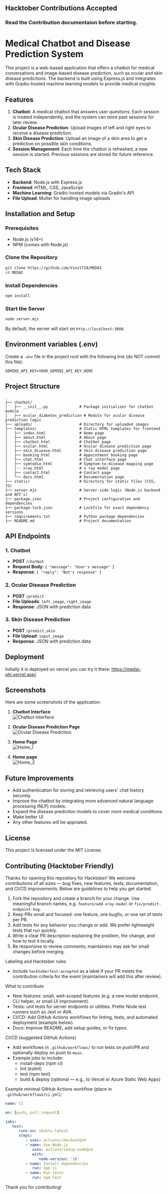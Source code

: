 

## Hacktober Contributions Accepted
### Read the Contribution documentaion before starting.

# Medical Chatbot and Disease Prediction System

This project is a web-based application that offers a chatbot for medical conversations and image-based disease prediction, such as ocular and skin disease predictions. The backend is built using Express.js and integrates with Gradio-hosted machine learning models to provide medical insights.

## Features

1. **Chatbot**: A medical chatbot that answers user questions. Each session is treated independently, and the system can store past sessions for later review.
2. **Ocular Disease Prediction**: Upload images of left and right eyes to receive a disease prediction.
3. **Skin Disease Prediction**: Upload an image of a skin area to get a prediction on possible skin conditions.
4. **Session Management**: Each time the chatbot is refreshed, a new session is started. Previous sessions are stored for future reference.

## Tech Stack

- **Backend**: Node.js with Express.js
- **Frontend**: HTML, CSS, JavaScript
- **Machine Learning**: Gradio-hosted models via Gradio's API
- **File Upload**: Multer for handling image uploads

## Installation and Setup

### Prerequisites

- Node.js (v14+)
- NPM (comes with Node.js)

### Clone the Repository

```bash
git clone https://github.com/Vinit710/MEDAI
cd MEDAI
```

### Install Dependencies

```bash
npm install
```

### Start the Server

```bash
node server.mjs
```

By default, the server will start on `http://localhost:3000`.


## Environment variables (.env)

Create a `.env` file in the project root with the following line (do NOT commit this file):

```env
GEMINI_API_KEY=YOUR_GEMINI_API_KEY_HERE
```

## Project Structure
```
.
├── chatbot/
│   ├── __init__.py              # Package initializer for chatbot module
│   ├── ocular_diabetes_prediction # Module for ocular disease prediction logic         
├── uploads/                     # Directory for uploaded images
├── templates/                   # Static HTML templates for frontend
│   ├── index.html               # Home page
│   ├── about.html               # About page
│   ├── chatbot.html             # Chatbot page
│   ├── ocular.html              # Ocular disease prediction page
│   ├── skin_disease.html        # Skin disease prediction page
│   ├── booking.html             # Appointment booking page
│   ├── chat.html                # Chat interface page
│   ├── symtodie.html            # Symptom-to-disease mapping page
|   |-- xray.html                # x ray model page
│   ├── contact.html             # Contact page
│   └── docs.html                # Documentation page
├── static/                      # Directory for static files (CSS, JS)
├── server.mjs                   # Server-side logic (Node.js backend and API's)
├── package.json                 # Project configuration and dependencies
├── package-lock.json            # Lockfile for exact dependency versions
├── requirements.txt             # Python package dependencies
├── README.md                    # Project documentation
```
## API Endpoints

### 1. Chatbot
- **POST** `/chatbot`
- **Request Body**: `{ "message": "User's message" }`
- **Response**: `{ "reply": "Bot's response" }`

### 2. Ocular Disease Prediction
- **POST** `/predict`
- **File Uploads**: `left_image`, `right_image`
- **Response**: JSON with prediction data

### 3. Skin Disease Prediction
- **POST** `/predict_skin`
- **File Upload**: `input_image`
- **Response**: JSON with prediction data

## Deployment

Initially it is deployed on vercel you can try it there: https://medai-phi.vercel.app/

## Screenshots

Here are some screenshots of the application:

1. **Chatbot Interface**  
   ![Chatbot Interface](https://drive.google.com/uc?id=1OCZkNqKwDkdNl-CaBOO_7sZ_8cMr69ks)

2. **Ocular Disease Prediction Page**  
   ![Ocular Disease Prediction](https://drive.google.com/uc?id=1GROBxU-LvlVnXsbJknvTqneQoK2TY2V_)

3. **Home Page**  
   ![Home_1](https://drive.google.com/uc?id=1Umm7fA0jQlYrgCfwFps9ggW5-NwdmdsQ)

4. **Home page**  
   ![Home_2](https://drive.google.com/uc?id=1c-fN0kizbbkMWOUgtGDQ76nt36UPVgVP)




## Future Improvements

- Add authentication for storing and retrieving users' chat history securely.
- Improve the chatbot by integrating more advanced natural language processing (NLP) models.
- Expand the disease prediction models to cover more medical conditions.
- Make better UI
- Any other features will be appriated.

## License

This project is licensed under the MIT License.





## Contributing (Hacktober Friendly)

Thanks for opening this repository for Hacktober! We welcome contributions of all sizes — bug fixes, new features, tests, documentation, and CI/CD improvements. Below are guidelines to help you get started.

1. Fork the repository and create a branch for your change. Use meaningful branch names, e.g. `feature/add-xray-model` or `fix/predict-endpoint-bug`.
2. Keep PRs small and focused: one feature, one bugfix, or one set of tests per PR.
3. Add tests for any behavior you change or add. We prefer lightweight tests that run quickly.
4. Write a clear PR description explaining the problem, the change, and how to test it locally.
5. Be responsive to review comments; maintainers may ask for small changes before merging.

Labeling and Hacktober rules
- Include `hacktoberfest-accepted` as a label if your PR meets the contribution criteria for the event (maintainers will add this after review).

What to contribute
- New features: small, well-scoped features (e.g. a new model endpoint, CLI helper, or small UI improvement).
- Tests: unit tests for server endpoints or utilities. Prefer Node test runners such as Jest or AVA.
- CI/CD: Add GitHub Actions workflows for linting, tests, and automated deployment (example below).
- Docs: Improve README, add setup guides, or fix typos.


CI/CD (suggested GitHub Actions)
- Add workflows in `.github/workflows/` to run tests on push/PR and optionally deploy on push to `main`.
- Example jobs to include:
   - install-deps (npm ci)
   - lint (eslint)
   - test (npm test)
   - build & deploy (optional — e.g., to Vercel or Azure Static Web Apps)

Example minimal GitHub Actions workflow (place in `.github/workflows/ci.yml`):

```yaml
name: CI

on: [push, pull_request]

jobs:
   test:
      runs-on: ubuntu-latest
      steps:
         - uses: actions/checkout@v4
         - name: Use Node.js
            uses: actions/setup-node@v4
            with:
               node-version: '18'
         - name: Install dependencies
            run: npm ci
         - name: Run tests
            run: npm test

```



Thank you for contributing!